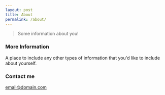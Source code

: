 ```yaml
---
layout: post
title: About
permalink: /about/
---
```


<blockquote>Some information about you!</blockquote>

### More Information

A place to include any other types of information that you'd like to include about yourself.

### Contact me

[email@domain.com](mailto:email@domain.com)
